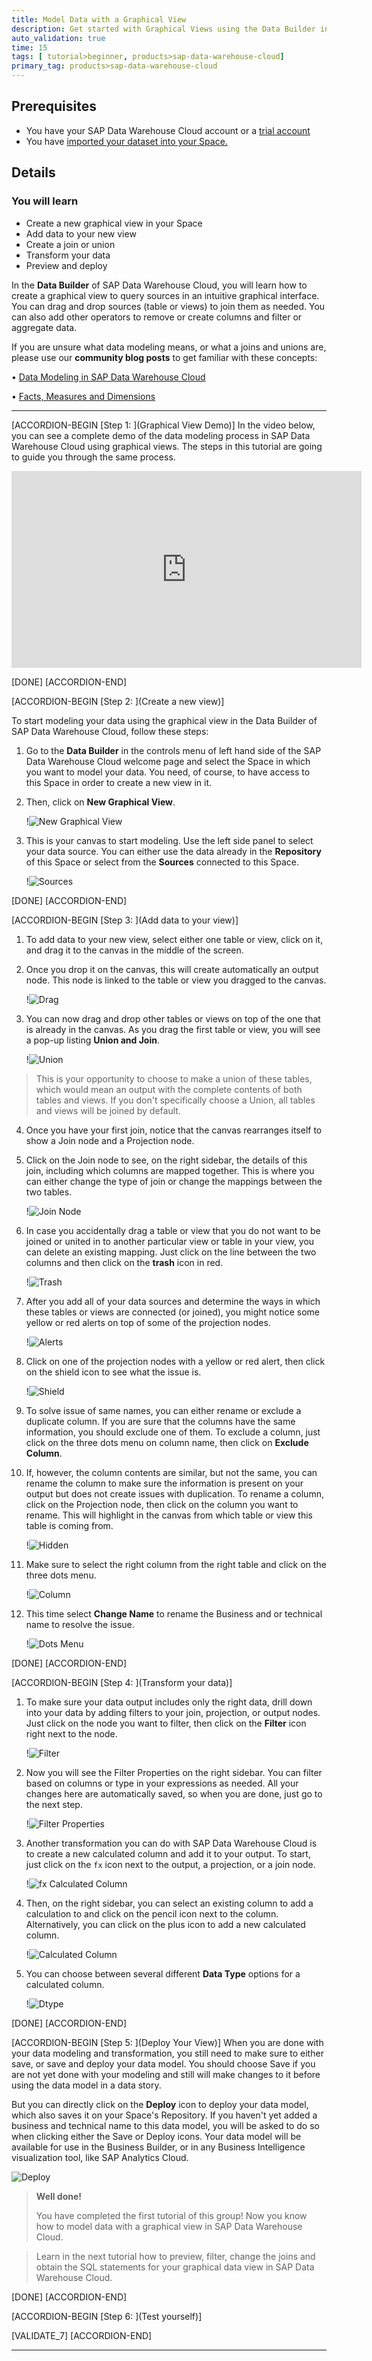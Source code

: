 ```yaml
---
title: Model Data with a Graphical View
description: Get started with Graphical Views using the Data Builder in SAP Data Warehouse Cloud which helps you to create and visualize the data model .
auto_validation: true
time: 15
tags: [ tutorial>beginner, products>sap-data-warehouse-cloud]
primary_tag: products>sap-data-warehouse-cloud
---
```


## Prerequisites
 - You have your SAP Data Warehouse Cloud account or a [trial account](https://www.sap.com/products/data-warehouse-cloud/trial.html)
 - You have [imported your dataset into your Space.](data-warehouse-cloud-import-dataset-csv)

## Details
### You will learn
- Create a new graphical view in your Space
- Add data to your new view
- Create a join or union
- Transform your data
- Preview and deploy


In the **Data Builder** of SAP Data Warehouse Cloud, you will learn how to create a graphical view to query sources in an intuitive graphical interface. You can drag and drop sources (table or views) to join them as needed. You can also add other operators to remove or create columns and filter or aggregate data.

If you are unsure what data modeling means, or what a joins and unions are, please use our **community blog posts** to get familiar with these concepts:

•	[Data Modeling in SAP Data Warehouse Cloud](https://blogs.sap.com/2021/07/20/data-modeling-in-sap-data-warehouse-cloud/)

•	[Facts, Measures and Dimensions](https://blogs.sap.com/2021/07/22/facts-measures-and-dimensions/)





---

[ACCORDION-BEGIN [Step 1: ](Graphical View Demo)]
In the video below, you can see a complete demo of the data modeling process in SAP Data Warehouse Cloud using graphical views. The steps in this tutorial are going to guide you through the same process.

<iframe width="560" height="315" src="https://www.youtube.com/embed/nLwA81yf5IE" title="YouTube video player" frameborder="0" allow="accelerometer; autoplay; clipboard-write; encrypted-media; gyroscope; picture-in-picture" allowfullscreen></iframe>

[DONE]
[ACCORDION-END]

[ACCORDION-BEGIN [Step 2: ](Create a new view)]

To start modeling your data using the graphical view in the Data Builder of SAP Data Warehouse Cloud, follow these steps:

1.  Go to the **Data Builder** in the controls menu of left hand side of the SAP Data Warehouse Cloud welcome page and select the Space in which you want to model your data. You need, of course, to have access to this Space in order to create a new view in it.

2.  Then, click on **New Graphical View**.

    !![New Graphical View](New_DWC.png)

3.  This is your canvas to start modeling. Use the left side panel to select your data source. You can either use the data already in the **Repository** of this Space or select from the **Sources** connected to this Space.

    !![Sources](Picture2.png)


[DONE]
[ACCORDION-END]


[ACCORDION-BEGIN [Step 3: ](Add data to your view)]

1.	To add data to your new view, select either one table or view, click on it, and drag it to the canvas in the middle of the screen.

2.	Once you drop it on the canvas, this will create automatically an output node. This node is linked to the table or view you dragged to the canvas.

    !![Drag](Picture3.png)

3.	You can now drag and drop other tables or views on top of the one that is already in the canvas. As you drag the first table or view, you will see a pop-up listing **Union and Join**.

    !![Union](Picture17.png)
> This is your opportunity to choose to make a union of these tables, which would mean an output with the complete contents of both tables and views. If you don't specifically choose a Union, all tables and views will be joined by default.

4.	Once you have your first join, notice that the canvas rearranges itself to show a Join node and a Projection node.

5.	Click on the Join node to see, on the right sidebar, the details of this join, including which columns are mapped together. This is where you can either change the type of join or change the mappings between the two tables.

    !![Join Node](Picture4.png)

6.	In case you accidentally drag a table or view that you do not want to be joined or united in to another particular view or table in your view, you can delete an existing mapping. Just click on the line between the two columns and then click on the **trash** icon in red.

    !![Trash](Picture5.png)

7.	After you add all of your data sources and determine the ways in which these tables or views are connected (or joined), you might notice some yellow or red alerts on top of some of the projection nodes.

    !![Alerts](Picture6.png)

8.	Click on one of the projection nodes with a yellow or red alert, then click on the shield icon to see what the issue is.

    !![Shield](Picture7.png)

9.	To solve issue of same names, you can either rename or exclude a duplicate column. If you are sure that the columns have the same information, you should exclude one of them. To exclude a column, just click on the three dots menu on column name, then click on **Exclude Column**.

10.	If, however, the column contents are similar, but not the same, you can rename the column to make sure the information is present on your output but does not create issues with duplication. To rename a column, click on the Projection node, then click on the column you want to rename. This will highlight in the canvas from which table or view this table is coming from.

    !![Hidden](Picture8.png)

11.	Make sure to select the right column from the right table and click on the three dots menu.

    !![Column](Picture15.png)

12.	This time select **Change Name** to rename the Business and or technical name to resolve the issue.

    !![Dots Menu](Picture9.png)

[DONE]
[ACCORDION-END]

[ACCORDION-BEGIN [Step 4: ](Transform your data)]

1.	To make sure your data output includes only the right data, drill down into your data by adding filters to your join, projection, or output nodes. Just click on the node you want to filter, then click on the **Filter** icon right next to the node.

    !![Filter](Picture10.png)

2.	Now you will see the Filter Properties on the right sidebar. You can filter based on columns or type in your expressions as needed. All your changes here are automatically saved, so when you are done, just go to the next step.

    !![Filter Properties](Picture11.png)

3.	Another transformation you can do with SAP Data Warehouse Cloud is to create a new calculated column and add it to your output. To start, just click on the `fx` icon next to the output, a projection, or a join node.

    !![fx Calculated Column](Picture12.png)

4.	Then, on the right sidebar, you can select an existing column to add a calculation to and click on the pencil icon next to the column. Alternatively, you can click on the plus icon to add a new calculated column.

    !![Calculated Column](Picture16.png)

5.  You can choose between several different **Data Type** options for a calculated column.

    !![Dtype](Picture13.png)



[DONE]
[ACCORDION-END]

[ACCORDION-BEGIN [Step 5: ](Deploy Your View)]
When you are done with your data modeling and transformation, you still need to make sure to either save, or save and deploy your data model. You should choose Save if you are not yet done with your modeling and still will make changes to it before using the data model in a data story.

But you can directly click on the **Deploy** icon to deploy your data model, which also saves it on your Space's Repository. If you haven't yet added a business and technical name to this data model, you will be asked to do so when clicking either the Save or Deploy icons. Your data model will be available for use in the Business Builder, or in any Business Intelligence visualization tool, like SAP Analytics Cloud.

  ![Deploy](Picture14.png)

> **Well done!**
>
> You have completed the first tutorial of this group! Now you know how to model data with a graphical view in SAP Data Warehouse Cloud.

> Learn in the next tutorial how to preview, filter, change the joins and obtain the SQL statements for your graphical data view in SAP Data Warehouse Cloud.


[DONE]
[ACCORDION-END]

[ACCORDION-BEGIN [Step 6: ](Test yourself)]



[VALIDATE_7]
[ACCORDION-END]



---
